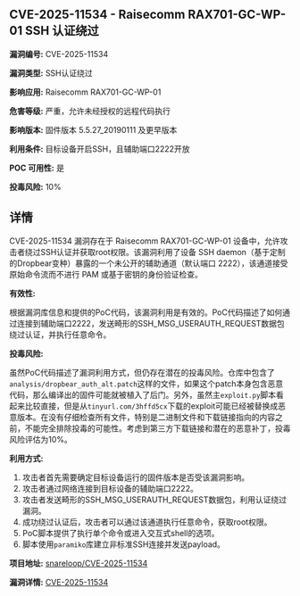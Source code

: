 ## CVE-2025-11534 - Raisecomm RAX701-GC-WP-01 SSH 认证绕过

**漏洞编号:** CVE-2025-11534

**漏洞类型:** SSH认证绕过

**影响应用:** Raisecomm RAX701-GC-WP-01

**危害等级:** 严重，允许未经授权的远程代码执行

**影响版本:** 固件版本 5.5.27_20190111 及更早版本

**利用条件:** 目标设备开启SSH，且辅助端口2222开放

**POC 可用性:** 是

**投毒风险:** 10%

## 详情

CVE-2025-11534 漏洞存在于 Raisecomm RAX701-GC-WP-01 设备中，允许攻击者绕过SSH认证并获取root权限。该漏洞利用了设备 SSH daemon（基于定制的Dropbear变种）暴露的一个未公开的辅助通道（默认端口 2222），该通道接受原始命令流而不进行 PAM 或基于密钥的身份验证检查。

**有效性:**

根据漏洞库信息和提供的PoC代码，该漏洞利用是有效的。PoC代码描述了如何通过连接到辅助端口2222，发送畸形的SSH_MSG_USERAUTH_REQUEST数据包绕过认证，并执行任意命令。

**投毒风险:**

虽然PoC代码描述了漏洞利用方式，但仍存在潜在的投毒风险。仓库中包含了`analysis/dropbear_auth_alt.patch`这样的文件，如果这个patch本身包含恶意代码，那么编译出的固件可能就被植入了后门。另外，虽然主`exploit.py`脚本看起来比较直接，但是从`tinyurl.com/3hffd5cx`下载的exploit可能已经被替换成恶意版本。在没有仔细检查所有文件，特别是二进制文件和下载链接指向的内容之前，不能完全排除投毒的可能性。考虑到第三方下载链接和潜在的恶意补丁，投毒风险评估为10%。

**利用方式:**

1.  攻击者首先需要确定目标设备运行的固件版本是否受该漏洞影响。
2.  攻击者通过网络连接到目标设备的辅助端口2222。
3.  攻击者发送畸形的SSH_MSG_USERAUTH_REQUEST数据包，利用认证绕过漏洞。
4.  成功绕过认证后，攻击者可以通过该通道执行任意命令，获取root权限。
5.  PoC脚本提供了执行单个命令或进入交互式shell的选项。
6.  脚本使用`paramiko`库建立非标准SSH连接并发送payload。

**项目地址:** [snareloop/CVE-2025-11534](https://github.com/snareloop/CVE-2025-11534)

**漏洞详情:** [CVE-2025-11534](https://nvd.nist.gov/vuln/detail/CVE-2025-11534)